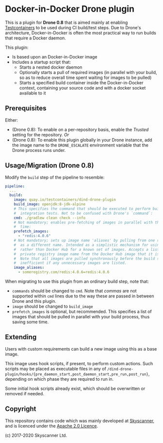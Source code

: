 # Docker-in-Docker Drone plugin

This is a plugin for **Drone 0.8** that is aimed mainly at enabling [Testcontainers](https://www.testcontainers.org) to be used during CI build/test steps. 
Due to Drone's architecture, Docker-in-Docker is often the most practical way to run builds that require a Docker daemon.

This plugin:

* Is based upon an Docker-in-Docker image
* Includes a startup script that:
	* Starts a nested docker daemon
	* Optionally starts a pull of required images (in parallel with your build, so as to reduce overall time spent waiting for images to be pulled)
	* Starts a specified build container inside the Docker-in-Docker context, containing your source code and with a docker socket available to it

## Prerequisites

Either:

* (Drone 0.8): To enable on a per-repository basis, enable the *Trusted* setting for the repository. *Or*
* (Drone 0.8): To enable this plugin globally in your Drone instance, add the image name to the `DRONE_ESCALATE` environment variable that the Drone process runs under.

## Usage/Migration (Drone 0.8)

Modify the `build` step of the pipeline to resemble:

```yaml
pipeline:
  ...
  build:
    image: quay.io/testcontainers/dind-drone-plugin
    build_image: openjdk:8-jdk-alpine
    # This specifies the command that should be executed to perform build, test and 
    #  integration tests. Not to be confused with Drone's `command`:
    cmd: ./gradlew clean check --info
    # Not mandatory; enables pre-fetching of images in parallel with the build, so may save 
    #  time:
    prefetch_images:
      - "redis:4.0.6"
    # Not mandatory; sets up image name 'aliases' by pulling from one registry and tagging
    #  as a different name. Intended as a simplistic mechanism for using a private registry 
    #  rather than Docker Hub for a known set of images. Accepts a list, with = separating
    #  private registry image name from the Docker Hub image that it is a substitute for.
    #  Note that all images are pulled synchronously before the build starts, so this is
    #  inefficient if any unnecessary images are listed.
    image_aliases:
      - someregistry.com/redis:4.0.6=redis:4.0.6
```

When migrating to use this plugin from an ordinary build step, note that:

* `commands` should be changed to `cmd`. Note that _commas_ are not supported within `cmd` lines due to the way these are passed in between Drone and this plugin.
* `image` should be changed to `build_image`
* `prefetch_images` is optional, but recommended. This specifies a list of images that should be pulled in parallel with your build process, thus saving some time.

## Extending

Users with custom requirements can build a new image using this as a base image.

This image uses hook scripts, if present, to perform custom actions. Such scripts may be placed as executable files in any of `/dind-drone-plugin/hooks/{pre_daemon_start,post_daemon_start,pre_run,post_run}`, depending on which phase they are required to run in.

Some initial hook scripts already exist, which should be overwritten or removed if needed.

## Copyright

This repository contains code which was mainly developed at [Skyscanner](https://www.skyscanner.net/jobs/), and is licenced under the [Apache 2.0 Licence](LICENSE).

(c) 2017-2020 Skyscanner Ltd.
